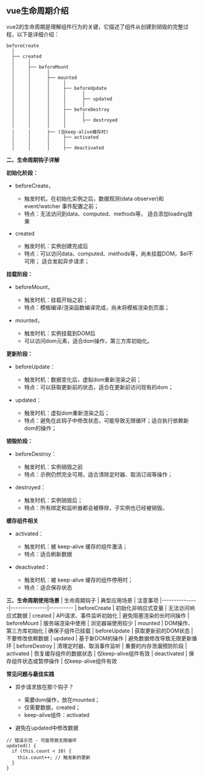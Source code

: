 ## vue生命周期介绍

vue2的生命周期是理解组件行为的关键，它描述了组件从创建到销毁的完整过程，以下是详细介绍：
```
beforeCreate
  │
  ├── created
  │     │
  │     ├── beforeMount
  │     │      │
  │     │      ├── mounted
  │     │      │     │
  │     │      │     ├── beforeUpdate
  │     │      │     │      │
  │     │      │     │      ├── updated
  │     │      │     │      │
  │     │      │     ├── beforeDestroy
  │     │      │     │      │
  │     │      │     │      ├── destroyed
  │     │      │     │
  │     │      ├── (当keep-alive缓存时)
  │     │      │     ├── activated
  │     │      │     │
  │     │      │     ├── deactivated
```

**二、生命周期钩子详解**

**初始化阶段：**
- beforeCreate，
   - 触发时机，在初始化实例之后，数据观测(data observer)和event/watcher 事件配置之前；
   - 特点：无法访问到data、computed、methods等， 适合添加loading效果
 
- created
   - 触发时机：实例创建完成后
   - 特点：可以访问data、computed、methods等，尚未挂载DOM，$el不可用； 适合发起异步请求；

**挂载阶段：**
- beforeMount，
   - 触发时机：挂载开始之前；
   - 特点：模板编译/渲染函数编译完成，尚未将模板渲染到页面；
 
- mounted，
   - 触发时机：实例挂载到DOM后
   - 可以访问dom元素，适合dom操作，第三方库初始化。
 
**更新阶段：**
- beforeUpdate：
   - 触发时机：数据变化后，虚拟dom重新渲染之前；
   - 特点：可以获取更新前的状态，适合在更新前访问现有的dom；
 
- updated：
   - 触发时机：虚拟dom重新渲染之后；
   - 特点：避免在此钩子中修改状态，可能导致无限循环；适合执行依赖新dom的操作；
 
**销毁阶段：**
- beforeDestroy：
   - 触发时机：实例销毁之前
   - 特点：示例仍然完全可用，适合清除定时器、取消订阅等操作；
 
- destroyed：
   - 触发时机：实例销毁后；
   - 特点：所有绑定和监听器都会被移除，子实例也已经被销毁。

**缓存组件相关**
- activated：
   - 触发时机：被 keep-alive 缓存的组件激活；
   - 特点：适合刷新数据
 
- deactivated：
   - 触发时机：被 keep-alive 缓存的组件停用时；
   - 特点：适合保存状态

**三、生命周期使用场景**
| 生命周期钩子	| 典型应用场景	| 注意事项
|---------------|---------------|----------
| beforeCreate	| 初始化非响应式变量	| 无法访问响应式数据
| created	| API请求、事件监听初始化	| 避免阻塞渲染的长时间操作
| beforeMount	| 服务端渲染中使用	| 浏览器端使用较少
| mounted	| DOM操作、第三方库初始化	| 确保子组件已挂载
| beforeUpdate	| 获取更新前的DOM状态	| 不要修改依赖数据
| updated	| 基于新DOM的操作	| 避免数据修改导致无限更新循环
| beforeDestroy	| 清理定时器、取消事件监听	| 重要的内存泄漏预防阶段
| activated	| 恢复缓存组件的数据状态	| 仅keep-alive组件有效
| deactivated	| 保存组件状态或暂停操作	| 仅keep-alive组件有效

**常见问题与最佳实践**
- 异步请求放在那个钩子？
   - 需要dom操作，放在mounted；
   - 仅需要数据，created；
   - keep-alive组件：activated
 
- 避免在updated中修改数据
```
// 错误示范 - 可能导致无限循环
updated() {
  if (this.count < 10) {
    this.count++; // 触发新的更新
  }
}
```





